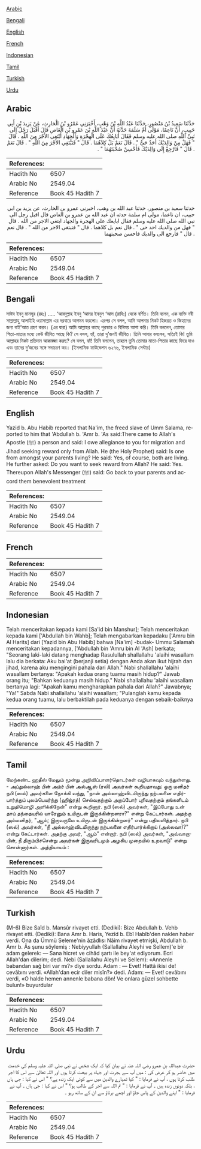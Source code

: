 [Arabic](#arabic)

[Bengali](#bengali)

[English](#english)

[French](#french)

[Indonesian](#indonesian)

[Tamil](#tamil)

[Turkish](#turkish)

[Urdu](#urdu)

## Arabic


<div dir="rtl" lang="ar" style={{fontSize:'larger',backgroundColor:'#f8f9fa',padding:20}}>
حَدَّثَنَا سَعِيدُ بْنُ مَنْصُورٍ، حَدَّثَنَا عَبْدُ اللَّهِ بْنُ وَهْبٍ، أَخْبَرَنِي عَمْرُو بْنُ الْحَارِثِ، عَنْ يَزِيدَ بْنِ أَبِي حَبِيبٍ، أَنَّ نَاعِمًا، مَوْلَى أُمِّ سَلَمَةَ حَدَّثَهُ أَنَّ عَبْدَ اللَّهِ بْنَ عَمْرِو بْنِ الْعَاصِ قَالَ أَقْبَلَ رَجُلٌ إِلَى نَبِيِّ اللَّهِ صلى الله عليه وسلم فَقَالَ أُبَايِعُكَ عَلَى الْهِجْرَةِ وَالْجِهَادِ أَبْتَغِي الأَجْرَ مِنَ اللَّهِ ‏.‏ قَالَ ‏"‏ فَهَلْ مِنْ وَالِدَيْكَ أَحَدٌ حَىٌّ ‏"‏ ‏.‏ قَالَ نَعَمْ بَلْ كِلاَهُمَا ‏.‏ قَالَ ‏"‏ فَتَبْتَغِي الأَجْرَ مِنَ اللَّهِ ‏"‏ ‏.‏ قَالَ نَعَمْ ‏.‏ قَالَ ‏"‏ فَارْجِعْ إِلَى وَالِدَيْكَ فَأَحْسِنْ صُحْبَتَهُمَا ‏"‏ ‏.‏
</div>
<div style={{backgroundColor:'#f8f9fa',padding:20, marginBottom: 10}}><table> <thead> <tr> <th>References:</th> <th></th> </tr> </thead> <tbody><tr><td>Hadith No</td><td>6507</td></tr><tr><td>Arabic No</td><td>2549.04</td></tr><tr><td>Reference</td><td>Book 45 Hadith 7</td></tr></tbody></table></div>


<div dir="rtl" lang="ar" style={{fontSize:'larger',backgroundColor:'#f8f9fa',padding:20}}>
حدثنا سعيد بن منصور، حدثنا عبد الله بن وهب، اخبرني عمرو بن الحارث، عن يزيد بن ابي حبيب، ان ناعما، مولى ام سلمة حدثه ان عبد الله بن عمرو بن العاص قال اقبل رجل الى نبي الله صلى الله عليه وسلم فقال ابايعك على الهجرة والجهاد ابتغي الاجر من الله . قال " فهل من والديك احد حى " . قال نعم بل كلاهما . قال " فتبتغي الاجر من الله " . قال نعم . قال " فارجع الى والديك فاحسن صحبتهما
</div>
<div style={{backgroundColor:'#f8f9fa',padding:20, marginBottom: 10}}><table> <thead> <tr> <th>References:</th> <th></th> </tr> </thead> <tbody><tr><td>Hadith No</td><td>6507</td></tr><tr><td>Arabic No</td><td>2549.04</td></tr><tr><td>Reference</td><td>Book 45 Hadith 7</td></tr></tbody></table></div>

## Bengali


<div dir="ltr" lang="bn" style={{fontSize:'larger',backgroundColor:'#f8f9fa',padding:20}}>
সাঈদ ইবনু মানসূর (রহঃ) ..... ‘আবদুল্লাহ ইবনু ‘আমর ইবনুল ‘আস (রাযিঃ) থেকে বর্ণিত। তিনি বলেন, এক ব্যক্তি নবী সাল্লাল্লাহু আলাইহি ওয়াসাল্লাম এর দরবারে আগমন করলো। এরপর সে বলল, আমি আপনার নিকট হিজরত ও জিহাদের জন্য বাই’আত গ্রহণ করব। (এর দ্বারা) আমি আল্লাহর কাছে পুরস্কার ও বিনিময় আশা করি। তিনি বললেন, তোমার পিতা-মাতার মধ্যে কেউ জীবিত আছে কি? সে বলল, হ্যাঁ, তারা দু’জনই জীবিত। তিনি আবার বললেন, সত্যিই কি! তুমি আল্লাহর নিকট প্রতিদান আকাঙ্ক্ষা করছ? সে বলল, হ্যাঁ! তিনি বললেন, তাহলে তুমি তোমার মাতা-পিতার কাছে ফিরে যাও এবং তাদের দু’জনের সঙ্গে সদাচরণ কর। (ইসলামিক ফাউন্ডেশন ৬২৭৬, ইসলামিক সেন্টার)
</div>
<div style={{backgroundColor:'#f8f9fa',padding:20, marginBottom: 10}}><table> <thead> <tr> <th>References:</th> <th></th> </tr> </thead> <tbody><tr><td>Hadith No</td><td>6507</td></tr><tr><td>Arabic No</td><td>2549.04</td></tr><tr><td>Reference</td><td>Book 45 Hadith 7</td></tr></tbody></table></div>

## English


<div dir="ltr" lang="en" style={{fontSize:'larger',backgroundColor:'#f8f9fa',padding:20}}>
Yazid b. Abu Habib reported that Na'im, the freed slave of Umm Salama, reported to him that 'Abdullah b. 'Amr b. 'As said:There came to Allah's Apostle (ﷺ) a person and said: I owe allegiance to you for migration and Jihad seeking reward only from Allah. He (the Holy Prophet) said: Is one from amongst your parents living? He said: Yes, of course, both are living. He further asked: Do you want to seek reward from Allah? He said: Yes. Thereupon Allah's Messenger (ﷺ) said: Go back to your parents and accord them benevolent treatment
</div>
<div style={{backgroundColor:'#f8f9fa',padding:20, marginBottom: 10}}><table> <thead> <tr> <th>References:</th> <th></th> </tr> </thead> <tbody><tr><td>Hadith No</td><td>6507</td></tr><tr><td>Arabic No</td><td>2549.04</td></tr><tr><td>Reference</td><td>Book 45 Hadith 7</td></tr></tbody></table></div>

## French


<div dir="ltr" lang="fr" style={{fontSize:'larger',backgroundColor:'#f8f9fa',padding:20}}>

</div>
<div style={{backgroundColor:'#f8f9fa',padding:20, marginBottom: 10}}><table> <thead> <tr> <th>References:</th> <th></th> </tr> </thead> <tbody><tr><td>Hadith No</td><td>6507</td></tr><tr><td>Arabic No</td><td>2549.04</td></tr><tr><td>Reference</td><td>Book 45 Hadith 7</td></tr></tbody></table></div>

## Indonesian


<div dir="ltr" lang="id" style={{fontSize:'larger',backgroundColor:'#f8f9fa',padding:20}}>
Telah menceritakan kepada kami [Sa'id bin Manshur]; Telah menceritakan kepada kami ['Abdullah bin Wahb]; Telah mengabarkan kepadaku ['Amru bin Al Harits] dari [Yazid bin Abu Habib] bahwa [Na'im] -budak- Ummu Salamah menceritakan kepadannya, ['Abdullah bin 'Amru bin Al 'Ash] berkata; "Seorang laki-laki datang menghadap Rasulullah shallallahu 'alaihi wasallam lalu dia berkata: Aku bai'at (berjanji setia) dengan Anda akan ikut hijrah dan jihad, karena aku mengingini pahala dari Allah." Nabi shallallahu 'alaihi wasallam bertanya: "Apakah kedua orang tuamu masih hidup?" Jawab orang itu; "Bahkan keduanya masih hidup." Nabi shallallahu 'alaihi wasallam bertanya lagi: "Apakah kamu mengharapkan pahala dari Allah?" Jawabnya; "Ya!" Sabda Nabi shallallahu 'alaihi wasallam; "Pulanglah kamu kepada kedua orang tuamu, lalu berbaktilah pada keduanya dengan sebaik-baiknya
</div>
<div style={{backgroundColor:'#f8f9fa',padding:20, marginBottom: 10}}><table> <thead> <tr> <th>References:</th> <th></th> </tr> </thead> <tbody><tr><td>Hadith No</td><td>6507</td></tr><tr><td>Arabic No</td><td>2549.04</td></tr><tr><td>Reference</td><td>Book 45 Hadith 7</td></tr></tbody></table></div>

## Tamil


<div dir="ltr" lang="ta" style={{fontSize:'larger',backgroundColor:'#f8f9fa',padding:20}}>
மேற்கண்ட ஹதீஸ் மேலும் மூன்று அறிவிப்பாளர்தொடர்கள் வழியாகவும் வந்துள்ளது. - அப்துல்லாஹ் பின் அம்ர் பின் அல்ஆஸ் (ரலி) அவர்கள் கூறியதாவது: ஒரு மனிதர் நபி (ஸல்) அவர்களை நோக்கி வந்து, "நான் அல்லாஹ்விடமிருந்து நற்பலனை எதிர்பார்த்துப் புலம்பெயர்ந்து (ஹிஜ்ரத்) செல்வதற்கும் அறப்போர் புரிவதற்கும் தங்களிடம் உறுதிமொழி அளிக்கிறேன்" என்று கூறினார். நபி (ஸல்) அவர்கள், "இப்போது உன் தாய் தந்தையரில் யாரேனும் உயிருடன் இருக்கின்றனரா?" என்று கேட்டார்கள். அதற்கு அம்மனிதர், "ஆம்; இருவருமே உயிருடன் இருக்கின்றனர்" என்று பதிலளித்தார். நபி (ஸல்) அவர்கள், "நீ அல்லாஹ்விடமிருந்து நற்பலனை எதிர்பார்க்கிறாய் (அல்லவா)?" என்று கேட்டார்கள். அதற்கு அவர், "ஆம்” என்றார். நபி (ஸல்) அவர்கள், "அவ்வாறாயின், நீ திரும்பிச்சென்று அவர்கள் இருவரிடமும் அழகிய முறையில் உறவாடு" என்று சொன்னார்கள். அத்தியாயம் :
</div>
<div style={{backgroundColor:'#f8f9fa',padding:20, marginBottom: 10}}><table> <thead> <tr> <th>References:</th> <th></th> </tr> </thead> <tbody><tr><td>Hadith No</td><td>6507</td></tr><tr><td>Arabic No</td><td>2549.04</td></tr><tr><td>Reference</td><td>Book 45 Hadith 7</td></tr></tbody></table></div>

## Turkish


<div dir="ltr" lang="tr" style={{fontSize:'larger',backgroundColor:'#f8f9fa',padding:20}}>
(M-6) Bize Saîd b. Mansûr rivayet etti. (Dediki): Bize Abdullah b. Vehb rivayet etti. (Dediki): Bana Amr b. Haris, Yezîd b. Ebî Habîb'den naklen haber verdi. Ona da Ümmü Seleme'nin âzâdlısı Nâim rivayet etmişki, Abdullah b. Amr b. Âs şunu söylemiş : Nebiyyullah (Sallallahu Aleyhi ve Sellem)'e bir adam gelerek: — Sana hicret ve cihâd şartı ile bey'at ediyorum. Ecri Allah'dan dilerim; dedi. Nebi (Sallallahu Aleyhi ve Sellem): «Annenle babandan sağ biri var mı?» diye sordu. Adam : — Evet! Hattâ ikisi de! cevâbını verdi. «Allah'dan ecir diler misîn?» dedi. Adam: — Evet! cevâbını verdi, «O halde hemen annenle babana dön! Ve onlara güzel sohbette bulun!» buyurdular
</div>
<div style={{backgroundColor:'#f8f9fa',padding:20, marginBottom: 10}}><table> <thead> <tr> <th>References:</th> <th></th> </tr> </thead> <tbody><tr><td>Hadith No</td><td>6507</td></tr><tr><td>Arabic No</td><td>2549.04</td></tr><tr><td>Reference</td><td>Book 45 Hadith 7</td></tr></tbody></table></div>

## Urdu


<div dir="rtl" lang="ur" style={{fontSize:'larger',backgroundColor:'#f8f9fa',padding:20}}>
حضرت عبداللہ بن عمرو رضی اللہ عنہ نے بیان کیا کہ ایک شخص نے نبی صلی اللہ علیہ وسلم کی خدمت میں حاضر ہو کر عرض کی : میں آپ سے ہجرت اور جہاد پر بیعت کرتا ہوں اور اللہ تعالیٰ سے اس کا اجر طلب کرتا ہوں ، آپ نے فرمایا : " کیا تمہارے والدین میں سے کوئی ایک زندہ ہے؟ " اس نے کہا : جی ہاں ، بلکہ دونوں زندہ ہیں ۔ آپ نے فرمایا : " تم اللہ سے اجر کے طالب ہو؟ " اس نے کہا : جی ہاں ۔ آپ نے فرمایا : " اپنے والدین کے پاس جاؤ اور اچھے برتاؤ سے ان کے ساتھ رہو ۔
</div>
<div style={{backgroundColor:'#f8f9fa',padding:20, marginBottom: 10}}><table> <thead> <tr> <th>References:</th> <th></th> </tr> </thead> <tbody><tr><td>Hadith No</td><td>6507</td></tr><tr><td>Arabic No</td><td>2549.04</td></tr><tr><td>Reference</td><td>Book 45 Hadith 7</td></tr></tbody></table></div>